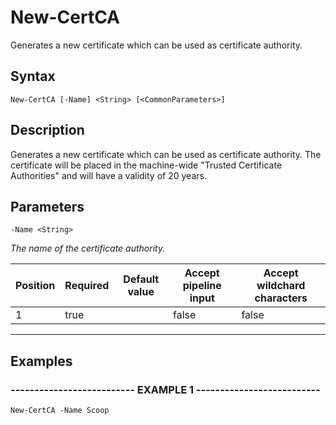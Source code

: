

# New-CertCA

Generates a new certificate which can be used as certificate authority.
## Syntax

    New-CertCA [-Name] <String> [<CommonParameters>]


## Description

Generates a new certificate which can be used as certificate authority. The certificate will be placed in the machine-wide "Trusted Certificate
Authorities" and will have a validity of 20 years.





## Parameters

    
    -Name <String>
_The name of the certificate authority._

| Position | Required | Default value | Accept pipeline input | Accept wildchard characters |
| -------- | -------- | ------------- | --------------------- | --------------------------- |
| 1 | true |  | false | false |


----

    

## Examples

### -------------------------- EXAMPLE 1 --------------------------
    New-CertCA -Name Scoop































